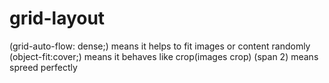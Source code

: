 # grid-layout

(grid-auto-flow: dense;) means it helps to fit images or content randomly
(object-fit:cover;) means it behaves like crop(images crop)
(span 2) means spreed perfectly 